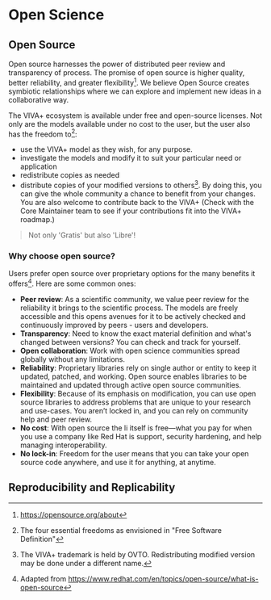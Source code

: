 # Open Science

## Open Source

Open source harnesses the power of distributed peer review and transparency of process. The promise of open source is higher quality, better reliability, and greater flexibility[^OS]. We believe Open Source creates symbiotic relationships where we can explore and implement new ideas in a collaborative way.

[^OS]: https://opensource.org/about

The VIVA+ ecosystem is available under free and open-source licenses. Not only are the models available under no cost to the user, but the user also has the freedom to[^free]: 

- use the VIVA+ model as they wish, for any purpose.
- investigate the models and modify it to suit your particular need or application
- redistribute copies as needed
- distribute copies of your modified versions to others[^TM]. By doing this, you can give the whole community a chance to benefit from your changes. You are also welcome to contribute back to the VIVA+ (Check with the Core Maintainer team to see if your contributions fit into the VIVA+ roadmap.)

> Not only 'Gratis' but also 'Libre'!

[^free]: The four essential freedoms as envisioned in "Free Software Definition"
[^TM]: The VIVA+ trademark is held by OVTO. Redistributing modified version may be done under a different name.

### Why choose open source?

Users prefer open source over proprietary options for the many benefits it offers[^redhat]. Here are some common ones:

[^redhat]: Adapted from https://www.redhat.com/en/topics/open-source/what-is-open-source

- **Peer review**: As a scientific community, we value peer review for the reliability it brings to the scientific process. The models are freely accessible and this opens avenues for it to be actively checked and continuously improved by peers - users and developers. 
- **Transparency**: Need to know the exact material definition and what's changed between versions? You can check and track for yourself.
- **Open collaboration**: Work with open science communities spread globally without any limitations.
- **Reliability**: Proprietary libraries rely on single author or entity to keep it updated, patched, and working. Open source enables libraries to be maintained and updated through active open source communities.
- **Flexibility**: Because of its emphasis on modification, you can use open source libraries to address problems that are unique to your research and use-cases. You aren’t locked in, and you can rely on community help and peer review.
- **No cost**: With open source the li itself is free—what you pay for when you use a company like Red Hat is support, security hardening, and help managing interoperability.
- **No lock-in**: Freedom for the user means that you can take your open source code anywhere, and use it for anything, at anytime.


## Reproducibility and Replicability